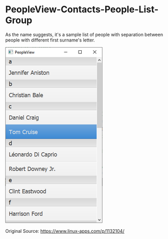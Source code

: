 # PeopleView-Contacts-People-List-Group
As the name suggests, it's a sample list of people with separation between people with different first surname's letter.

![](https://github.com/Qt-Widgets/PeopleView-Contacts-People-List-Group/blob/master/1.png)

Original Source: https://www.linux-apps.com/p/1132104/
